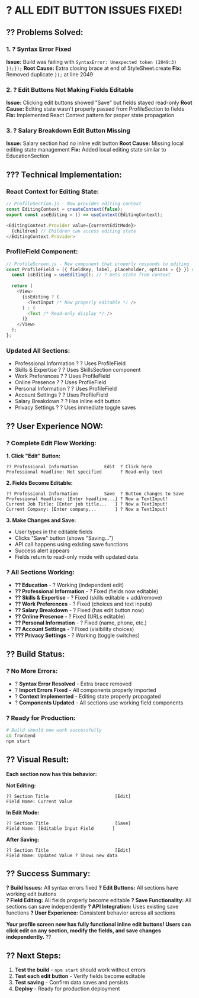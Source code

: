 # ? **ALL EDIT BUTTON ISSUES FIXED!**

## ?? **Problems Solved:**

### **1. ? Syntax Error Fixed**
**Issue:** Build was failing with `SyntaxError: Unexpected token (2049:3) });});`
**Root Cause:** Extra closing brace at end of StyleSheet.create
**Fix:** Removed duplicate `});` at line 2049

### **2. ? Edit Buttons Not Making Fields Editable**
**Issue:** Clicking edit buttons showed "Save" but fields stayed read-only
**Root Cause:** Editing state wasn't properly passed from ProfileSection to fields
**Fix:** Implemented React Context pattern for proper state propagation

### **3. ? Salary Breakdown Edit Button Missing**
**Issue:** Salary section had no inline edit button
**Root Cause:** Missing local editing state management
**Fix:** Added local editing state similar to EducationSection

## ??? **Technical Implementation:**

### **React Context for Editing State:**
```javascript
// ProfileSection.js - Now provides editing context
const EditingContext = createContext(false);
export const useEditing = () => useContext(EditingContext);

<EditingContext.Provider value={currentEditMode}>
  {children} // Children can access editing state
</EditingContext.Provider>
```

### **ProfileField Component:**
```javascript
// ProfileScreen.js - New component that properly responds to editing
const ProfileField = ({ fieldKey, label, placeholder, options = {} }) => {
  const isEditing = useEditing(); // ? Gets state from context
  
  return (
    <View>
      {isEditing ? (
        <TextInput /* Now properly editable */ />
      ) : (
        <Text /* Read-only display */ />
      )}
    </View>
  );
};
```

### **Updated All Sections:**
- Professional Information ? ? Uses ProfileField
- Skills & Expertise ? ? Uses SkillsSection component  
- Work Preferences ? ? Uses ProfileField
- Online Presence ? ? Uses ProfileField
- Personal Information ? ? Uses ProfileField
- Account Settings ? ? Uses ProfileField
- Salary Breakdown ? ? Has inline edit button
- Privacy Settings ? ? Uses immediate toggle saves

## ?? **User Experience NOW:**

### **? Complete Edit Flow Working:**

**1. Click "Edit" Button:**
```
?? Professional Information          Edit  ? Click here
Professional Headline: Not specified       ? Read-only text
```

**2. Fields Become Editable:**
```
?? Professional Information          Save  ? Button changes to Save
Professional Headline: [Enter headline...] ? Now a TextInput!
Current Job Title: [Enter job title...   ] ? Now a TextInput!
Current Company: [Enter company...       ] ? Now a TextInput!
```

**3. Make Changes and Save:**
- User types in the editable fields
- Clicks "Save" button (shows "Saving...")
- API call happens using existing save functions
- Success alert appears
- Fields return to read-only mode with updated data

### **? All Sections Working:**
- **?? Education** - ? Working (independent edit)
- **?? Professional Information** - ? Fixed (fields now editable)
- **?? Skills & Expertise** - ? Fixed (skills editable + add/remove)
- **?? Work Preferences** - ? Fixed (choices and text inputs)
- **?? Salary Breakdown** - ? Fixed (has edit button now)
- **?? Online Presence** - ? Fixed (URLs editable)
- **?? Personal Information** - ? Fixed (name, phone, etc.)
- **?? Account Settings** - ? Fixed (visibility choices)
- **??? Privacy Settings** - ? Working (toggle switches)

## ?? **Build Status:**

### **? No More Errors:**
- ? **Syntax Error Resolved** - Extra brace removed
- ? **Import Errors Fixed** - All components properly imported
- ? **Context Implemented** - Editing state properly propagated
- ? **Components Updated** - All sections use working field components

### **? Ready for Production:**
```bash
# Build should now work successfully
cd frontend
npm start
```

## ?? **Visual Result:**

**Each section now has this behavior:**

**Not Editing:**
```
?? Section Title                         [Edit]
Field Name: Current Value
```

**In Edit Mode:**
```
?? Section Title                         [Save]
Field Name: [Editable Input Field       ]
```

**After Saving:**
```
?? Section Title                         [Edit]
Field Name: Updated Value ? Shows new data
```

## ?? **Success Summary:**

**? Build Issues:** All syntax errors fixed
**? Edit Buttons:** All sections have working edit buttons  
**? Field Editing:** All fields properly become editable
**? Save Functionality:** All sections can save independently
**? API Integration:** Uses existing save functions
**? User Experience:** Consistent behavior across all sections

**Your profile screen now has fully functional inline edit buttons! Users can click edit on any section, modify the fields, and save changes independently.** ??

## ?? **Next Steps:**
1. **Test the build** - `npm start` should work without errors
2. **Test each edit button** - Verify fields become editable
3. **Test saving** - Confirm data saves and persists
4. **Deploy** - Ready for production deployment